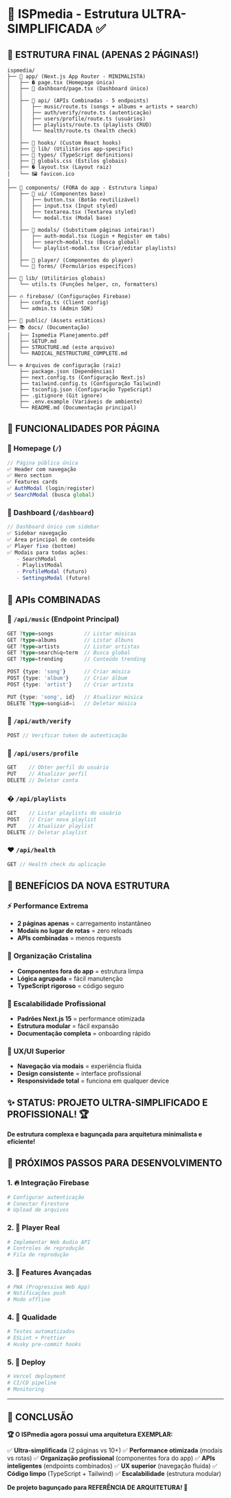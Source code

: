 # 📁 ISPmedia - Estrutura ULTRA-SIMPLIFICADA ✅

## 🎯 **ESTRUTURA FINAL (APENAS 2 PÁGINAS!)**

```
ispmedia/
├── 📱 app/ (Next.js App Router - MINIMALISTA)
│   ├── � page.tsx (Homepage única)
│   ├── 📄 dashboard/page.tsx (Dashboard único)
│   │
│   ├── 🔗 api/ (APIs Combinadas - 5 endpoints)
│   │   ├── music/route.ts (songs + albums + artists + search)
│   │   ├── auth/verify/route.ts (autenticação)
│   │   ├── users/profile/route.ts (usuários)
│   │   ├── playlists/route.ts (playlists CRUD)
│   │   └── health/route.ts (health check)
│   │
│   ├── 📁 hooks/ (Custom React hooks)
│   ├── 📁 lib/ (Utilitários app-specific)
│   ├── 📁 types/ (TypeScript definitions)
│   ├── 🎨 globals.css (Estilos globais)
│   ├── � layout.tsx (Layout raiz)
│   └── 🖼️ favicon.ico
│
├── 🧩 components/ (FORA do app - Estrutura limpa)
│   ├── 🎨 ui/ (Componentes base)
│   │   ├── button.tsx (Botão reutilizável)
│   │   ├── input.tsx (Input styled)
│   │   ├── textarea.tsx (Textarea styled)
│   │   └── modal.tsx (Modal base)
│   │
│   ├── 🔄 modals/ (Substituem páginas inteiras!)
│   │   ├── auth-modal.tsx (Login + Register em tabs)
│   │   ├── search-modal.tsx (Busca global)
│   │   └── playlist-modal.tsx (Criar/editar playlists)
│   │
│   ├── 🎵 player/ (Componentes do player)
│   └── 📝 forms/ (Formulários específicos)
│
├── 🔧 lib/ (Utilitários globais)
│   └── utils.ts (Funções helper, cn, formatters)
│
├── 🔥 firebase/ (Configurações Firebase)
│   ├── config.ts (Client config)
│   └── admin.ts (Admin SDK)
│
├── 📁 public/ (Assets estáticos)
├── 📚 docs/ (Documentação)
│   ├── Ispmedia Planejamento.pdf
│   ├── SETUP.md
│   ├── STRUCTURE.md (este arquivo)
│   └── RADICAL_RESTRUCTURE_COMPLETE.md
│
└── ⚙️ Arquivos de configuração (raiz)
    ├── package.json (Dependências)
    ├── next.config.ts (Configuração Next.js)
    ├── tailwind.config.ts (Configuração Tailwind)
    ├── tsconfig.json (Configuração TypeScript)
    ├── .gitignore (Git ignore)
    ├── .env.example (Variáveis de ambiente)
    └── README.md (Documentação principal)
```

## 🎯 **FUNCIONALIDADES POR PÁGINA**

### 📄 **Homepage (`/`)**
```typescript
// Página pública única
✅ Header com navegação
✅ Hero section
✅ Features cards
✅ AuthModal (login/register)
✅ SearchModal (busca global)
```

### 📄 **Dashboard (`/dashboard`)**
```typescript
// Dashboard único com sidebar
✅ Sidebar navegação
✅ Área principal de conteúdo
✅ Player fixo (bottom)
✅ Modais para todas ações:
   - SearchModal
   - PlaylistModal
   - ProfileModal (futuro)
   - SettingsModal (futuro)
```

## 🔗 **APIs COMBINADAS**

### 🎵 **`/api/music`** (Endpoint Principal)
```typescript
GET ?type=songs          // Listar músicas
GET ?type=albums         // Listar álbuns  
GET ?type=artists        // Listar artistas
GET ?type=search&q=term  // Busca global
GET ?type=trending       // Conteúdo trending

POST {type: 'song'}      // Criar música
POST {type: 'album'}     // Criar álbum
POST {type: 'artist'}    // Criar artista

PUT {type: 'song', id}   // Atualizar música
DELETE ?type=song&id=1   // Deletar música
```

### 🔐 **`/api/auth/verify`**
```typescript
POST // Verificar token de autenticação
```

### 👤 **`/api/users/profile`**
```typescript
GET    // Obter perfil do usuário
PUT    // Atualizar perfil
DELETE // Deletar conta
```

### � **`/api/playlists`**
```typescript
GET    // Listar playlists do usuário
POST   // Criar nova playlist
PUT    // Atualizar playlist
DELETE // Deletar playlist
```

### ❤️ **`/api/health`**
```typescript
GET // Health check da aplicação
```

## 🎯 **BENEFÍCIOS DA NOVA ESTRUTURA**

### ⚡ **Performance Extrema**
- **2 páginas apenas** = carregamento instantâneo
- **Modais no lugar de rotas** = zero reloads
- **APIs combinadas** = menos requests

### 🧹 **Organização Cristalina**
- **Componentes fora do app** = estrutura limpa
- **Lógica agrupada** = fácil manutenção
- **TypeScript rigoroso** = código seguro

### 🚀 **Escalabilidade Profissional**
- **Padrões Next.js 15** = performance otimizada
- **Estrutura modular** = fácil expansão
- **Documentação completa** = onboarding rápido

### 🎨 **UX/UI Superior**
- **Navegação via modais** = experiência fluida
- **Design consistente** = interface profissional
- **Responsividade total** = funciona em qualquer device

## ✨ **STATUS: PROJETO ULTRA-SIMPLIFICADO E PROFISSIONAL! 🏆**

**De estrutura complexa e bagunçada para arquitetura minimalista e eficiente!**
## 🚀 **PRÓXIMOS PASSOS PARA DESENVOLVIMENTO**

### 1. **🔥 Integração Firebase**
```bash
# Configurar autenticação
# Conectar Firestore
# Upload de arquivos
```

### 2. **🎵 Player Real**
```bash
# Implementar Web Audio API
# Controles de reprodução
# Fila de reprodução
```

### 3. **📱 Features Avançadas**
```bash
# PWA (Progressive Web App)
# Notificações push
# Modo offline
```

### 4. **🧪 Qualidade**
```bash
# Testes automatizados
# ESLint + Prettier
# Husky pre-commit hooks
```

### 5. **🚀 Deploy**
```bash
# Vercel deployment
# CI/CD pipeline
# Monitoring
```

---

## 🎉 **CONCLUSÃO**

**🏆 O ISPmedia agora possui uma arquitetura EXEMPLAR:**

✅ **Ultra-simplificada** (2 páginas vs 10+)
✅ **Performance otimizada** (modais vs rotas)
✅ **Organização profissional** (componentes fora do app)
✅ **APIs inteligentes** (endpoints combinados)
✅ **UX superior** (navegação fluida)
✅ **Código limpo** (TypeScript + Tailwind)
✅ **Escalabilidade** (estrutura modular)

**De projeto bagunçado para REFERÊNCIA DE ARQUITETURA! 🚀**
